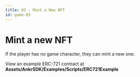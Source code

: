 ```yaml
---
title: 03 - Mint a New NFT
id: game-03
---
```


# Mint a new NFT

If the player has no game character, they can mint a new one. 

View an example ERC-721 contract at **Assets/AnkrSDK/Examples/Scripts/ERC721Example**